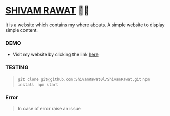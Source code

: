 # [SHIVAM RAWAT](http://ShivamRawat0l.github.io/ShivamRawat)  👨‍💻
It is a website which contains my where abouts. A simple website to display simple content.  

### DEMO
- Visit my website by clicking the link [here](http://ShivamRawat0l.github.io/ShivamRawat)

### TESTING

>  `git clone git@github.com:ShivamRawat0l/ShivamRawat.git`
>  `npm install ` 
>   `npm start` 

### Error 

> In case of  error raise an issue


